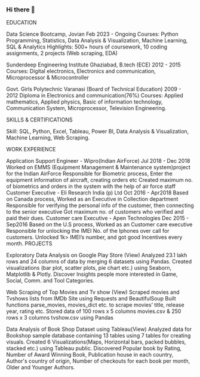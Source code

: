 ### Hi there 👋

EDUCATION

Data Science Bootcamp, Jovian                                                                                                          Feb 2023 - Ongoing
Courses: Python Programming, Statistics, Data Analysis & Visualization, Machine Learning, SQL & Analytics
Highlights: 500+ hours of coursework, 10 coding assignments, 2 projects (Web scraping, EDA)

Sunderdeep Engineering Institute Ghaziabad, B.tech (ECE)                                                                       2012 - 2015
Courses: Digital electronics, Electronics and communication, Microprocessor & Microcontroller 

Govt. Girls Polytechnic Varanasi (Board of Technical Education)	                                            2009 - 2012
Diploma in Electronics and communication(76%)
Courses: Applied mathematics, Applied physics, Basic of information technology, Communication System, Microprocessor, Television Engineering.

SKILLS & CERTIFICATIONS

Skill: SQL, Python, Excel, Tableau, Power BI, Data Analysis & Visualization, Machine Learning, Web Scraping.


WORK EXPERIENCE 

Application Support Engineer - Wipro(Indian AirForce)          				   Jul 2018 - Dec 2018                                                                                                              
Worked on  EMMS (Equipment Management & Maintenance system)project for the Indian AirForce
Responsible for Biometric process, Enter the equipment information of aircraft, creating orders etc
Created maximum no. of biometrics and orders in the system with the help of air force staff
Customer Executive - Eli Research India (p) Ltd                                                                             Oct 2016 - Apr2018
Based on Canada process, Worked as an Executive in Collection department
Responsible for verifying the personal info of the customer, then connecting to the senior executive
Got maximum no. of customers who verified and paid their dues. 
Customer care Executive - Apen Technologies                                                                              Dec 2015 - Sep2016
Based on the U.S process, Worked as an Customer care executive 
Responsible for unlocking the IMEI No. of the Iphones over call for customers.
Unlocked 1k> IMEI’s number, and got good Incentives every month.
PROJECTS 

Exploratory Data Analysis on Google Play Store (View)
Analyzed 23.1 lakh rows and 24 columns of data by merging 6 datasets using Pandas.
Created visualizations (bar plot, scatter plots, pie chart etc.) using Seaborn, Matplotlib & Plotly.
Discover Insights people more interested in Game, Social, Comm. and Tool Categories.

Web Scraping of Top Movies and Tv show (View) 
Scraped movies and Tvshows lists from IMDb Site using Requests and BeautifulSoup 
Built functions parse_movies, movies_dict etc. to scrape movies’ title, release year, rating etc.
Stored data of 100 rows x 5 columns movies.csv & 250 rows x 3 columns tvshow.csv using Pandas 

Data Analysis of Book Shop Dataset using Tableau(View)
Analyzed data for Bookshop sample database containing 13 tables using 7 tables for creating visuals.
Created 6 Visualizations(Maps, Horizontal bars, packed bubbles, stacked etc.) using Tableau public.
Discovered Popular book by Rating, Number of Award Winning Book, Publication house in each country, Author's country of origin, Number of checkouts for each book per month, Older and Younger Authors.

